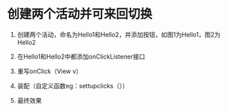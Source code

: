 # 创建两个活动并可来回切换

1. 创建两个活动，命名为Hello1和Hello2，并添加按钮，如图1为Hello1，图2为Hello2

2. 在Hello1和Hello2中都添加onClickListener接口

3. 重写onClick（View v）

4. 装配（自定义函数eg：settupclicks（））

5. 最终效果
